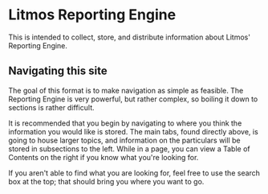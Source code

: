 # Litmos Reporting Engine 

This is intended to collect, store, and distribute information about Litmos' Reporting Engine.

## Navigating this site

The goal of this format is to make navigation as simple as feasible. The Reporting Engine is very powerful, but rather complex, so boiling it down to sections is rather difficult. 

It is recommended that you begin by navigating to where you think the information you would like is stored. The main tabs, found directly above, is going to house larger topics, and information on the particulars will be stored in subsections to the left. While in a page, you can view a Table of Contents on the right if you know what you're looking for. 

If you aren't able to find what you are looking for, feel free to use the search box at the top; that should bring you where you want to go. 